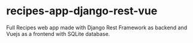 # recipes-app-django-rest-vue

Full Recipes web app made with Django Rest Framework as backend and Vuejs as a frontend with SQLite database.
